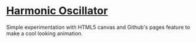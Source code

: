 # [Harmonic Oscillator](https://qqii.github.io/harmonic-oscillator/)
Simple experimentation with HTML5 canvas and Github's pages feature to make a cool looking animation.
